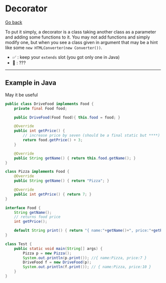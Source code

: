 # Decorator

[Go back](..)

To put it simply, a decorator is a class taking another class
as a parameter and adding some functions to it.
You may not add functions and simply modify one, 
but when you see a class given in argument that may be a hint
like some ``new HTMLConverter(new Converter())``.

* ✅ : keep your ``extends`` slot (you got only one in Java)
* 🚫 : ???

<hr class="sl">

## Example in Java

May it be useful

```java
public class DriveFood implements Food {
    private final Food food;

    public DriveFood(Food food){ this.food = food; }

    @Override
    public int getPrice() {
        // increase price by seven (should be a final static but ****)
        return food.getPrice() + 3;
    }

    @Override
    public String getName() { return this.food.getName(); }
}

class Pizza implements Food {
    @Override
    public String getName() { return "Pizza"; }

    @Override
    public int getPrice() { return 7; }
}

interface Food {
    String getName();
    // returns food price
    int getPrice();

    default String print() { return "{ name:"+getName()+", price:"+getPrice()+" }"; };
}

class Test {
    public static void main(String[] args) {
        Pizza p = new Pizza();
        System.out.println(p.print()); //{ name:Pizza, price:7 }
        DriveFood f = new DriveFood(p);
        System.out.println(f.print()); // { name:Pizza, price:10 }
    }
}
```